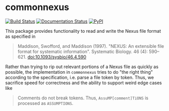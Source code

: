# commonnexus

[![Build Status](https://github.com/dlce-eva/commonnexus/workflows/tests/badge.svg)](https://github.com/dlce-eva/commonnexus/actions?query=workflow%3Atests)
[![Documentation Status](https://readthedocs.org/projects/commonnexus/badge/?version=latest)](https://commonnexus.readthedocs.io/en/latest/?badge=latest)
[![PyPI](https://badge.fury.io/py/commonnexus.svg)](https://pypi.org/project/commonnexus)

This package provides functionality to read and write the Nexus file format as specified in

> Maddison, Swofford, and Maddison (1997). "NEXUS: An extensible file format for systematic information". Systematic Biology. 46 (4): 590–621. [doi:10.1093/sysbio/46.4.590](https://doi.org/10.1093/sysbio/46.4.590)

Rather than trying to rip out relevant portions of a Nexus file as quickly as possible, the implementation
in `commonnexus` tries to do "the right thing" according to the specification, i.e. parse a file token by
token. Thus, we sacrifice speed for correctness and the ability to support weird edge cases like

> Comments do not break tokens. Thus, `AssuMP[comment]TiONS` is processed as `ASSUMPTIONS`.

